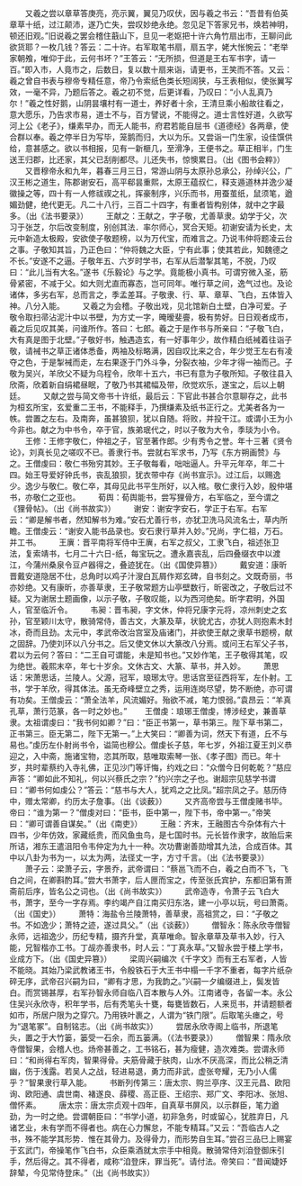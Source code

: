 <!-- { "loadSidebar": true } -->
　　又羲之尝以章草答庚亮，亮示翼，翼见乃叹伏，因与羲之书云：“吾昔有伯英章草十纸，过江颠沛，遂乃亡失，尝叹妙绝永绝。忽见足下答家兄书，焕若神明，顿还旧观。”旧说羲之罢会稽住蕺山下，旦见一老妪把十许六角竹扇出市，王聊问此欲货耶？一枚几钱？答云：二十许。右军取笔书扇，扇五字，姥大怅惋云：“老举家朝飧，唯仰于此，云何书坏？”王答云：“无所损，但道是王右军书字，请一百。”即入市，人竟市之，后数日，复以数十扇来诣，请更书，王笑而不答。又云：羲之曾自书表与穆帝专精任意，帝乃令索纸色类长短阔狭，与王表相似，使张翼写效，一毫不异，乃题后答之。羲之初不觉，后更详看，乃叹曰：“小人乱真乃尔！”羲之性好鹅，山阴昙壤村有一道士，养好者十余，王清旦乘小船故往看之，意大愿乐，乃告求市易，道士不与，百方譬说，不能得之。道士言性好道，久欲写河上公《老子》，缣素早办，而无人能书，府君若能自屈书《道德经》各两章，使合群以奉。羲之停半日为写毕，笼鹅而归，大以为乐。又尝诣一门生家，设佳馔供给，意甚感之。欲以书相报，见有一新榧几，至滑净，王便书之。草正相半，门生送王归郡，比还家，其父已刮削都尽。儿还失书，惊懊累日。（出《图书会粹》） 
　　又晋穆帝永和九年，暮春三月三日，常游山阴与太原孙总承公，孙绰兴公，广汉王彬之道生，陈郡谢安石，高平郗昙重熙，太原王蕴叔仁，释支遁道林并逸少凝徽操之等，四十有一人修祓禊之礼，挥豪制序，兴乐而书，用蚕茧纸，鼠须笔，遒媚劲健，绝代更无。凡二十八行，三百二十四字，有重者皆构别体，就中之字最多。（出《法书要录》） 
　　王献之：王献之，字子敬，尤善草隶。幼学于父，次习于张芝，尔后改变制度，别创其法．率尔师心，冥合天矩。初谢安请为长史，太元中新造太极殿，安欲使子敬题榜，以为万代宝，而难言之。乃说韦仲将题凌云台之事。子敬知其旨，乃正色曰：“仲将魏之大臣，宁有此事；使其若此，知魏德之不长。”安遂不之逼。子敬年五、六岁时学书，右军从后潜掣其笔，不脱，乃叹曰：“此儿当有大名。”遂书《乐毅论》与之学。竟能极小真书。可谓穷微入圣，筋骨紧密，不减于父。如大则尤直而寡态，岂可同年。唯行草之间，逸气过也。及论诸体，多劣右军，总而言之，季孟差耳。子敬隶、行、草、章草、飞白，五体皆入神。八分入能。 
　　又羲之为会稽。子敬出戏，见北馆新白土壁，白净可爱。子敬令取扫帚沾泥汁中以书壁，为方丈一字，晻暧斐亹，极有势好。日日观者成市，羲之后见叹其美，问谁所作。答曰：七郎。羲之于是作书与所亲曰：“子敬飞白，大有真是图于北壁。”子敬好书，触遇造玄，有一好事年少，故作精白纸裓着往诣子敬，请裓书之草正诸体悉备，两袖及标略满，因自叹比来之合，年少觉王左右有凌夺之色，于是掣裓而走，左右果逐于门外斗争，分裂衣袖，少年才得一袖而己。子敬为吴兴，羊欣父不疑为乌程令，欣年十五六，书已有意为子敬所知。子敬往县入欣斋，欣着新自绢裙昼眠，了敬乃书其裙幅及带，欣觉欢乐，遂宝之，后以上朝廷。 
　　又献之尝与简文帝书十许纸，最后云：下官此书甚合尔意聊存之，此书为桓玄所宝，玄爱重二王书，不能释手，乃撰缣素及纸书正行之。尤美者各为一帙。尝置之左右。及南奔，虽甚狼狈，犹以自随。将败，并投干江。或谓小王为小今非也。献之为中书令，卒于官，族弟珉代之，时以子敬为大令，季琰为小令。 
　　王修：王修字敬仁，仲祖之子，官至著作郎。少有秀令之誉。年十三著《贤令论》，刘真长见之嗟叹不已。善隶行书。尝就右军求书，乃写《东方朔画赞》与之。王僧虔曰：敬仁书殆穷其妙。王子敬每看，咄咄逼人。升平元年卒，年二十四。始王导爱好钟氏书，丧乱狼狈，犹衣带中存《尚书宣示》。过江后，以赐逸少。逸少与敬仁。敬仁卒，其母见此书平生所好，以入棺。敬仁隶行入妙，殷仲堪书，亦敬仁之亚也。 
　　荀舆：荀舆能书，尝写狸骨方，右军临之，至今谓之《狸骨帖》。（出《尚书故实》） 
　　谢安：谢安字安石，学正于右军。右军云：“卿是解书者，然知解书为难。”安石尤善行书，亦犹卫洗马风流名士，草内所瞻。王僧虔云：“谢安入能书品录也。安石隶行草并入妙。”兄尚，字仁祖，万石。并工书。 
　　王廙：晋平南将军侍中王廙，右军之叔父，工隶飞白，祖述张卫法，复索靖书，七月二十六日-纸，每宝玩之。遭永嘉丧乱，后四叠缀衣中以渡江，今蒲州桑泉令豆卢器得之，叠迹犹在。（出《国使异篡》） 
　　戴安道：康昕晋戴安道隐居不仕，总角时以鸡子汁溲白瓦屑作郑玄碑，自书刻之。文既奇丽，书亦妙绝。又有康昕，亦善草隶，王子敬常题方山亭壁数行，昕密改之，子敬后过不疑。又为谢居土题画像，以示子敬，子敬叹能，以为西河绝矣。昕字君明，外国人，官至临沂令。 
　　韦昶：晋韦昶，字文休，仲将兄康字元将，凉州刺史之玄孙，官至颖川太守，散骑常侍，善古文，大篆及草，状貌尤古，亦犹人则抱素木封冰，奇而且劲。太元中，孝武帝改治宫室及庙诸门，并欲使王献之隶草书题榜，献之固辞。乃使刘环以八分书之。后又使文休以大篆改八分焉。或问王右军父子书，君以为云何？答曰：“二王自可谓能，未是知书也。”又妙作笔，王子敬得其笔，叹为绝世。羲熙末卒，年七十岁余。文休古文、大篆、草书，并入妙。 
　　萧思话：宋萧思话，兰陵人。父源，冠军，琅琊太守。思话宫至征西将军，左仆射。工书，学于羊欣，得其体法。虽无奇峰壁立之秀，运用连岗尽望，势不断绝，亦可谓有功矣。王僧虔云：“萧全法羊，风流媚好。殆欲不减，笔力恨弱。”袁昂云：“羊真孔草，萧行范篆，各一时之妙也。” 
　　王僧虔：琅琊王僧虔，博涉经史，兼善草隶。太祖谓虔曰：“我书何如卿？”曰：“臣正书第一，草书第三。陛下草书第二，正书第三。臣无第二，陛下无第一。”上大笑曰：“卿善为词，然天下有道，丘不与易也。”虔历左仆射尚书令，谥简也穆公。僧虔长子慈，年七岁，外祖江夏王刘义恭迎之，入中斋，施诸宝物，恣其所取，慈唯取索琴一张、《孝子图》而已。年十岁，共时辈蔡约入寺礼佛，正见沙门等讦悔，约戏之曰：“众僧今日何乾乾？”慈应声答：“卿如此不知礼，何以兴蔡氏之宗？”约兴宗之子也。谢超宗见慈学书谓曰：“卿书何如虔公？”答云：“慈书与大人，犹鸡之之比凤。”超宗凤之子。慈历侍中，赠太常卿，约历太子詹事。（出《谈薮》） 
　　又齐高帝尝与王僧虔赌书毕。帝曰：“谁为第一？”僧虔对曰：“臣书，臣中第一，陛下书，帝中第一。”帝笑曰：“卿可谓善自谋矣。”（出《南吏》） 
　　王融：齐末，王融图古今杂体有六十四书，少年仿效，家藏纸贵，而风鱼虫鸟，是七国时书。元长皆作隶字，故贻后来所诘，湘东王遣沮阳令韦仲定为九十一种。次功曹谢善勋增其九法，合成百体。其中以八卦为书为一，以太为两，法径丈一字，方寸千言。（出《法书要录》） 
　　萧子云：梁萧子云，字景乔，武帝谓曰：“蔡邕飞而不白，羲之白而不飞，飞白之间，在卿斟酌耳。”尝大书萧字，后人匣而宝之，传至张氏宾护，东都旧第有萧斋前后序，皆名公之词也。（出《尚书故实》） 
　　武帝造寺，令萧子云飞白大书，萧字，至今一字存焉。李约竭产自江南买归东洛，建一小亭以玩，号曰萧斋。（出《国史》） 
　　萧特：海盐令兰陵萧特，善草隶，高祖赏之，曰：“子敬之书。不如逸少；萧特之迹，遂过具父。”（出《谈薮》） 
　　僧智永：陈永欣寺僧智永师，远祖逸少，历纪专精，摄齐升堂，真草唯命。智永章草及草书入妙，行入能，兄智楷亦工书。丁觇亦善隶书，时人云：“丁真永草。”又智永尝于楼上学书，业成方下。（出《国史异篡》） 
　　梁周兴嗣编次《千字文》而有王右军者，人皆不能晓。其始乃梁武教诸王书，令殷铁石于大王书中榻一千字不重者，每字片纸杂碎无序，武帝召兴嗣为曰，“卿有才思，为我韵之。”兴嗣一夕编缀进上，鬓发皆白。而赏锡甚厚，右军孙智永师自临八百本散与人外。江南诸寺，各留一本。永公住吴兴永欣寺，积年学书，后有秃笔头十甕，每甕皆数石，人来觅书，并请题额者如市，所居户限为之穿穴。乃用铁叶裹之，人谓为“铁门限”。后取笔头瘗之，号为“退笔冢”。自制铭志。（出《尚书故实》） 
　　尝居永欣寺阁上临书，所退笔头，置之于大竹篓，篓受一石余，而五篓满。（《法书要录》） 
　　僧智果：隋永欣寺僧智果，会稽人也。炀帝甚善之，工书铭石，甚为瘦健，造次难类。尝谓永师曰：“和尚得右军肉，智果得骨。夫筋骨藏于肤肉，山水不厌高深，而比公稍乏清幽，伤于浅露。若吴人之战，轻进易退，勇力而非武，虚张夸耀，无乃小人儒乎？”智果隶行草入能。 
　　书断列传第三：唐太宗、购兰亭序、汉王元昌、欧阳询、欧阳通、虞世南、褚遂良、薛稷、高正臣、王绍宗、郑广文、李阳冰、张旭、僧怀素。 
　　唐太宗：唐太宗贞观十四年，自真草书屏风，以示群臣，笔力遒劲，为一时之绝。尝谓朝臣曰：“书学小道，初非急务，时或留心，犹胜弃日，凡诸艺业，未有学而不得者也。病在心力懈怠，不能专精耳。”又云：“吾临古人之书，殊不能学其形势．惟在其骨力。及得骨力，而形势自生耳。”尝召三品巳上赐宴于玄武门，帝操笔作飞白书，众臣乘酒就太宗手中相竟。散骑常侍刘洎登御床引手，然后得之。其不得者，咸称“洎登床，罪当死”。请付法。帝笑曰：“昔闻婕妤辞辇，今见常侍登床。”（出《尚书故实》） 
